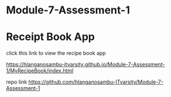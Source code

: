 # Module-7-Assessment-1

# Receipt Book App

click this link to view the recipe book app

https://hlanganosambu-itvarsity.github.io/Module-7-Assessment-1/MyRecipeBook/index.html


repo link
https://github.com/hlanganosambu-ITvarsity/Module-7-Assessment-1
